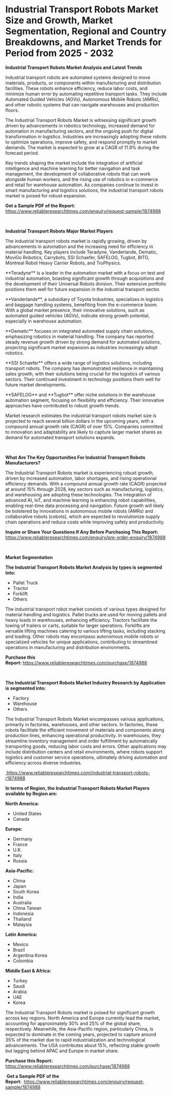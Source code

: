 <p><h1>Industrial Transport Robots Market Size and Growth, Market Segmentation, Regional and Country Breakdowns, and Market Trends for Period from 2025 -  2032</h1></p><p><strong>Industrial Transport Robots Market Analysis and Latest Trends</strong></p>
<p><p>Industrial transport robots are automated systems designed to move materials, products, or components within manufacturing and distribution facilities. These robots enhance efficiency, reduce labor costs, and minimize human error by automating repetitive transport tasks. They include Automated Guided Vehicles (AGVs), Autonomous Mobile Robots (AMRs), and other robotic systems that can navigate warehouses and production floors.</p><p>The Industrial Transport Robots Market is witnessing significant growth driven by advancements in robotics technology, increased demand for automation in manufacturing sectors, and the ongoing push for digital transformation in logistics. Industries are increasingly adopting these robots to optimize operations, improve safety, and respond promptly to market demands. The market is expected to grow at a CAGR of 11.9% during the forecast period.</p><p>Key trends shaping the market include the integration of artificial intelligence and machine learning for better navigation and task management, the development of collaborative robots that can work alongside human workers, and the rising use of robotics in e-commerce and retail for warehouse automation. As companies continue to invest in smart manufacturing and logistics solutions, the industrial transport robots market is poised for robust expansion.</p></p>
<p><strong>Get a Sample PDF of the Report:&nbsp;</strong> <a href="https://www.reliableresearchtimes.com/enquiry/request-sample/1874988?utm_campaign=3253&utm_medium=2&utm_source=Github&utm_content=ia&utm_term=12042025&utm_id=industrial-transport-robots">https://www.reliableresearchtimes.com/enquiry/request-sample/1874988</a></p>
<p>&nbsp;</p>
<p><strong>Industrial Transport Robots Major Market Players</strong></p>
<p><p>The industrial transport robots market is rapidly growing, driven by advancements in automation and the increasing need for efficiency in material handling. Key players include Teradyne, Vanderlande, Dematic, MoviGo Robotics, Carrybots, SSI Schaefer, SAFELOG, Tugbot, BITO, Montreal Robot Heavy Carrier Robots, and TruPhysics.</p><p>**Teradyne** is a leader in the automation market with a focus on test and industrial automation, boasting significant growth through acquisitions and the development of their Universal Robots division. Their extensive portfolio positions them well for future expansion in the industrial transport sector.</p><p>**Vanderlande**, a subsidiary of Toyota Industries, specializes in logistics and baggage handling systems, benefiting from the e-commerce boom. With a global market presence, their innovative solutions, such as automated guided vehicles (AGVs), indicate strong growth potential, especially in warehouse automation.</p><p>**Dematic** focuses on integrated automated supply chain solutions, emphasizing robotics in material handling. The company has reported steady revenue growth driven by strong demand for automated solutions, projecting significant market expansion as industries increasingly adopt robotics.</p><p>**SSI Schaefer** offers a wide range of logistics solutions, including transport robots. The company has demonstrated resilience in maintaining sales growth, with their solutions being crucial for the logistics of various sectors. Their continued investment in technology positions them well for future market developments.</p><p>**SAFELOG** and **Tugbot** offer niche solutions in the warehouse automation segment, focusing on flexibility and efficiency. Their innovative approaches have contributed to robust growth trends.</p><p>Market research estimates the industrial transport robots market size is projected to reach several billion dollars in the upcoming years, with a compound annual growth rate (CAGR) of over 15%. Companies committed to innovation and adaptability are likely to capture larger market shares as demand for automated transport solutions expands.</p></p>
<p>&nbsp;</p>
<p><strong>What Are The Key Opportunities For Industrial Transport Robots Manufacturers?</strong></p>
<p><p>The Industrial Transport Robots market is experiencing robust growth, driven by increased automation, labor shortages, and rising operational efficiency demands. With a compound annual growth rate (CAGR) projected at around 15% through 2028, key sectors such as manufacturing, logistics, and warehousing are adopting these technologies. The integration of advanced AI, IoT, and machine learning is enhancing robot capabilities, enabling real-time data processing and navigation. Future growth will likely be bolstered by innovations in autonomous mobile robots (AMRs) and collaborative robots (cobots), which are expected to revolutionize supply chain operations and reduce costs while improving safety and productivity.</p></p>
<p><strong>Inquire or Share Your Questions If Any Before Purchasing This Report:</strong> <a href="https://www.reliableresearchtimes.com/enquiry/pre-order-enquiry/1874988?utm_campaign=3253&utm_medium=2&utm_source=Github&utm_content=ia&utm_term=12042025&utm_id=industrial-transport-robots">https://www.reliableresearchtimes.com/enquiry/pre-order-enquiry/1874988</a></p>
<p>&nbsp;</p>
<p><strong>Market Segmentation</strong></p>
<p><strong>The Industrial Transport Robots Market Analysis by types is segmented into:</strong></p>
<p><ul><li>Pallet Truck</li><li>Tractor</li><li>Forklift</li><li>Others</li></ul></p>
<p><p>The industrial transport robot market consists of various types designed for material handling and logistics. Pallet trucks are used for moving pallets and heavy loads in warehouses, enhancing efficiency. Tractors facilitate the towing of trailers or carts, suitable for larger operations. Forklifts are versatile lifting machines catering to various lifting tasks, including stacking and loading. Other robots may encompass autonomous mobile robots or specialized vehicles for unique applications, contributing to streamlined operations in manufacturing and distribution environments.</p></p>
<p><strong>Purchase this Report:&nbsp;</strong><a href="https://www.reliableresearchtimes.com/purchase/1874988?utm_campaign=3253&utm_medium=2&utm_source=Github&utm_content=ia&utm_term=12042025&utm_id=industrial-transport-robots">https://www.reliableresearchtimes.com/purchase/1874988</a></p>
<p>&nbsp;</p>
<p><strong>The Industrial Transport Robots Market Industry Research by Application is segmented into:</strong></p>
<p><ul><li>Factory</li><li>Warehouse</li><li>Others</li></ul></p>
<p><p>The Industrial Transport Robots Market encompasses various applications, primarily in factories, warehouses, and other sectors. In factories, these robots facilitate the efficient movement of materials and components along production lines, enhancing operational productivity. In warehouses, they streamline inventory management and order fulfillment by automatically transporting goods, reducing labor costs and errors. Other applications may include distribution centers and retail environments, where robots support logistics and customer service operations, ultimately driving automation and efficiency across diverse industries.</p></p>
<p><a href="https://www.reliableresearchtimes.com/industrial-transport-robots-r1874988?utm_campaign=3253&utm_medium=2&utm_source=Github&utm_content=ia&utm_term=12042025&utm_id=industrial-transport-robots">&nbsp;https://www.reliableresearchtimes.com/industrial-transport-robots-r1874988</a></p>
<p><strong>In terms of Region, the Industrial Transport Robots Market Players available by Region are:</strong></p>
<p>
    <p> <strong> North America: </strong>
        <ul>
            <li>United States</li>
            <li>Canada</li>
        </ul>
        </p> 
    <p> <strong> Europe: </strong>
        <ul>
            <li>Germany</li>
            <li>France</li>
            <li>U.K.</li>
            <li>Italy</li>
            <li>Russia</li>
        </ul>
        </p> 
    <p> <strong> Asia-Pacific: </strong>
        <ul>
            <li>China</li>
            <li>Japan</li>
            <li>South Korea</li>
            <li>India</li>
            <li>Australia</li>
            <li>China Taiwan</li>
            <li>Indonesia</li>
            <li>Thailand</li>
            <li>Malaysia</li>
        </ul>
        </p> 
    <p> <strong> Latin America: </strong>
        <ul>
            <li>Mexico</li>
            <li>Brazil</li>
            <li>Argentina Korea</li>
            <li>Colombia</li>
        </ul>
        </p> 
    <p> <strong> Middle East & Africa: </strong>
        <ul>
            <li>Turkey</li>
            <li>Saudi</li>
            <li>Arabia</li>
            <li>UAE</li>
            <li>Korea</li>
        </ul>
    </p>
    </p>
<p><p>The Industrial Transport Robots market is poised for significant growth across key regions. North America and Europe currently lead the market, accounting for approximately 30% and 25% of the global share, respectively. Meanwhile, the Asia-Pacific region, particularly China, is expected to dominate in the coming years, projected to capture around 35% of the market due to rapid industrialization and technological advancements. The USA contributes about 15%, reflecting stable growth but lagging behind APAC and Europe in market share.</p></p>
<p><strong>Purchase this Report: </strong><a href="https://www.reliableresearchtimes.com/purchase/1874988?utm_campaign=3253&utm_medium=2&utm_source=Github&utm_content=ia&utm_term=12042025&utm_id=industrial-transport-robots">https://www.reliableresearchtimes.com/purchase/1874988</a></p>
<p>&nbsp;<strong>Get a Sample PDF of the Report:&nbsp;&nbsp;</strong><a href="https://www.reliableresearchtimes.com/enquiry/request-sample/1874988?utm_campaign=3253&utm_medium=2&utm_source=Github&utm_content=ia&utm_term=12042025&utm_id=industrial-transport-robots">https://www.reliableresearchtimes.com/enquiry/request-sample/1874988</a></p>
<p><strong></strong></p>
<p><p></p><p></p><p></p></p>